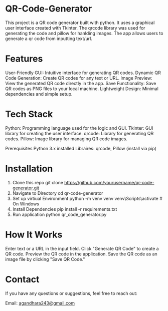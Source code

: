 # QR-Code-Generator
This project is a QR code generator built with python. It uses a graphical user interface created with Tkinter. The qrcode library was used for generating the code and pillow for hanlding images. The app allows users to generate a qr code from inputting text/url. 

# Features
User-Friendly GUI: Intuitive interface for generating QR codes.
Dynamic QR Code Generation: Create QR codes for any text or URL.
Image Preview: View the generated QR code directly in the app.
Save Functionality: Save QR codes as PNG files to your local machine.
Lightweight Design: Minimal dependencies and simple setup.

# Tech Stack
Python: Programming language used for the logic and GUI.
Tkinter: GUI library for creating the user interface.
qrcode: Library for generating QR codes.
Pillow: Image library for managing QR code images.

Prerequisites
Python 3.x installed
Libraires: qrcode, Pillow (install via pip)

# Installation
1. Clone this repo
git clone https://github.com/yourusername/qr-code-generator.git
2. Navigate to Directory
cd qr-code-generator
3. Set up virtiual Environment
python -m venv venv
venv\Scripts\activate   # On Windows
4. Install Dependencies
pip install -r requirements.txt
4. Run application
python qr_code_generator.py

# How It Works
Enter text or a URL in the input field.
Click "Generate QR Code" to create a QR code.
Preview the QR code in the application.
Save the QR code as an image file by clicking "Save QR Code."

# Contact
If you have any questions or suggestions, feel free to reach out:

Email: agandhara243@gmail.com

